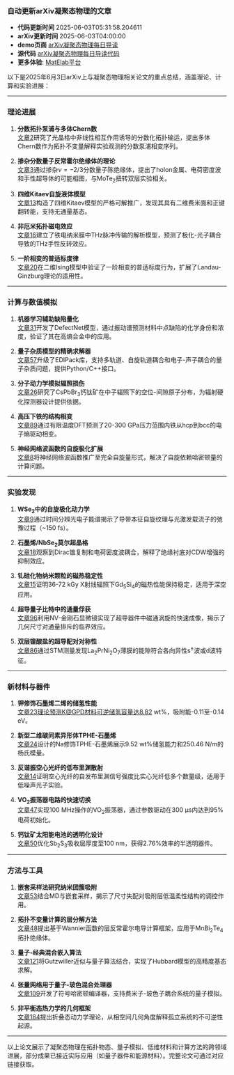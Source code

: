 ### 自动更新arXiv凝聚态物理的文章
  - **代码更新时间** 2025-06-03T05:31:58.204611
  - **arXiv更新时间** 2025-06-03T04:00:00
  - **demo页面** [arXiv凝聚态物理每日导读](https://iopwsy.github.io/arXiv_cond-mat/)
  - **源代码** [arXiv凝聚态物理每日导读代码](https://github.com/iopwsy/arXiv_cond-mat/)
  - **更多体验**: [MatElab平台](https://in.iphy.ac.cn/eln/#/recday)

以下是2025年6月3日arXiv上与凝聚态物理相关论文的重点总结，涵盖理论、计算和实验进展：

---

### **理论进展**
1. **分数拓扑泵浦与多体Chern数**  
   [文章2](https://arxiv.org/abs/2506.00090)研究了光晶格中非线性相互作用诱导的分数化拓扑输运，提出多体Chern数作为拓扑不变量解释实验观测的分数泵浦相变序列。

2. **掺杂分数量子反常霍尔绝缘体的理论**  
   [文章3](https://arxiv.org/abs/2506.00110)通过掺杂$\nu=-2/3$分数量子陈绝缘体，提出了holon金属、电荷密度波和手性超导体的可能相图，与MoTe$_2$扭转双层实验相关。

3. **四维Kitaev自旋液体模型**  
   [文章13](https://arxiv.org/abs/2506.00248)构造了四维Kitaev模型的严格可解推广，发现其具有二维费米面和正键翻转能，支持无通量基态。

4. **非厄米拓扑磁电效应**  
   [文章16](https://arxiv.org/abs/2506.00370)建立了铁电纳米膜中THz脉冲传输的解析模型，预测了极化-光子耦合导致的THz手性反转效应。

5. **一阶相变的普适标度律**  
   [文章20](https://arxiv.org/abs/2506.00515)在二维Ising模型中验证了一阶相变的普适标度行为，扩展了Landau-Ginzburg理论的适用性。

---

### **计算与数值模拟**
1. **机器学习辅助缺陷量化**  
   [文章31](https://arxiv.org/abs/2506.00725)开发了DefectNet模型，通过振动谱预测材料中点缺陷的化学身份和浓度，验证了其在高熵合金中的应用。

2. **量子杂质模型的精确求解器**  
   [文章57](https://arxiv.org/abs/2506.01363)升级了EDIPack库，支持多轨道、自旋轨道耦合和电子-声子耦合的量子杂质问题，提供Python/C++接口。

3. **分子动力学模拟辐照损伤**  
   [文章26](https://arxiv.org/abs/2506.00675)研究了CsPbBr$_3$钙钛矿在中子辐照下的空位-间隙原子分布，为辐射硬化探测器设计提供依据。

4. **高压下铁的结构相变**  
   [文章89](https://arxiv.org/abs/2506.01809)通过有限温度DFT预测了20-300 GPa压力范围内铁从hcp到bcc的电子熵驱动相变。

5. **神经网络波函数的自旋极化扩展**  
   [文章8](https://arxiv.org/abs/2506.00155)将神经网络波函数推广至完全自旋量形式，解决了自旋依赖哈密顿量的计算问题。

---

### **实验发现**
1. **WSe$_2$中的自旋极化动力学**  
   [文章9](https://arxiv.org/abs/2506.00161)通过时间分辨光电子能谱揭示了导带本征自旋纹理与光激发载流子的弛豫过程（~150 fs）。

2. **石墨烯/NbSe$_2$莫尔超晶格**  
   [文章18](https://arxiv.org/abs/2506.00449)观察到Dirac锥复制和电荷密度波耦合，解释了绝缘衬底对CDW增强的抑制效应。

3. **钆硅化物纳米颗粒的磁热稳定性**  
   [文章15](https://arxiv.org/abs/2506.00293)证明36-72 kGy X射线辐照下Gd$_5$Si$_4$的磁热性能保持稳定，适用于深空应用。

4. **超导量子比特中的通量俘获**  
   [文章96](https://arxiv.org/abs/2506.01906)利用NV-金刚石显微镜实现了超导器件中磁通涡旋的快速成像，揭示了几何尺寸对通量排斥的临界效应。

5. **双层镍酸盐的超导配对对称性**  
   [文章86](https://arxiv.org/abs/2506.01788)通过STM测量发现La$_2$PrNi$_2$O$_7$薄膜的能隙符合各向异性s$^\pm$波或d波特征。

---

### **新材料与器件**
1. **钾修饰石墨烯二烯的储氢性能**  
   [文章23](https://arxiv.org/abs/2506.00604)理论预测K@GPD材料可逆储氢容量达8.82 wt%，吸附能-0.11至-0.14 eV。

2. **新型二维碳同素异形体TPHE-石墨烯**  
   [文章24](https://arxiv.org/abs/2506.00609)设计的Na修饰TPHE-石墨烯展示9.52 wt%储氢能力和250.46 N/m的杨氏模量。

3. **反谐振空心光纤的低布里渊散射**  
   [文章14](https://arxiv.org/abs/2506.00287)证明空心光纤的自发布里渊信号强度比实心光纤低多个数量级，适用于低噪声光子实验。

4. **VO$_2$振荡器电路的快速切换**  
   [文章47](https://arxiv.org/abs/2506.01139)实现100 MHz操作的VO$_2$振荡器，通过参数驱动在300 μs内达到95%电荷初始化。

5. **钙钛矿太阳能电池的透明化设计**  
   [文章50](https://arxiv.org/abs/2506.01170)优化Sb$_2$S$_3$吸收层厚度至100 nm，获得2.76%效率的半透明器件。

---

### **方法与工具**
1. **嵌套采样法研究纳米团簇吸附**  
   [文章53](https://arxiv.org/abs/2506.01295)结合MD与嵌套采样，揭示了尺寸失配对吸附层低温柔性结构的调控作用。

2. **拓扑不变量计算的层分解方法**  
   [文章48](https://arxiv.org/abs/2506.01160)提出基于Wannier函数的层反常霍尔电导计算框架，应用于MnBi$_2$Te$_4$拓扑绝缘体。

3. **量子-经典混合嵌入算法**  
   [文章121](https://arxiv.org/abs/2506.01204)将Gutzwiller近似与量子算法结合，实现了Hubbard模型的高精度基态求解。

4. **张量网络用于量子-玻色混合处理器**  
   [文章109](https://arxiv.org/abs/2506.00215)开发了符号哈密顿编译器，支持费米子-玻色子耦合系统的量子模拟。

5. **非平衡态热力学的几何框架**  
   [文章184](https://arxiv.org/abs/2505.09650)提出折叠态动力学理论，从相空间几何角度解释孤立系统的不可逆性起源。

---

以上论文展示了凝聚态物理在拓扑物态、量子模拟、低维材料和计算方法的跨领域进展，部分成果已接近实际应用（如量子器件和能源材料）。完整论文可通过对应链接获取。